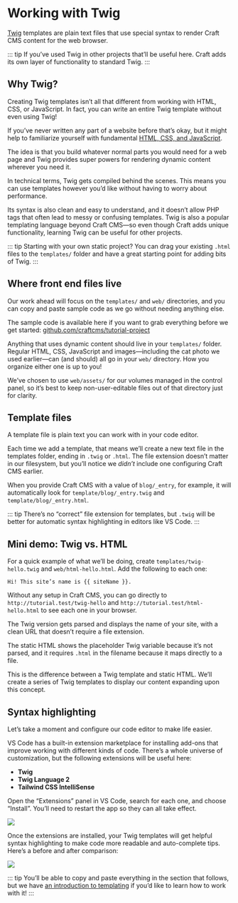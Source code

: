 # Working with Twig

[Twig](https://twig.symfony.com/doc/1.x/templates.html) templates are plain text files that use special syntax to render Craft CMS content for the web browser.

::: tip
If you’ve used Twig in other projects that’ll be useful here. Craft adds its own layer of functionality to standard Twig.
:::

## Why Twig?

Creating Twig templates isn’t all that different from working with HTML, CSS, or JavaScript. In fact, you can write an entire Twig template without even using Twig!

If you’ve never written any part of a website before that’s okay, but it might help to familiarize yourself with fundamental [HTML, CSS, and JavaScript](https://developer.mozilla.org/en-US/docs/Web/Guide/Introduction_to_Web_development).

The idea is that you build whatever normal parts you would need for a web page and Twig provides super powers for rendering dynamic content wherever you need it.

In technical terms, Twig gets compiled behind the scenes. This means you can use templates however you’d like without having to worry about performance.

Its syntax is also clean and easy to understand, and it doesn’t allow PHP tags that often lead to messy or confusing templates. Twig is also a popular templating language beyond Craft CMS—so even though Craft adds unique functionality, learning Twig can be useful for other projects.

::: tip
Starting with your own static project? You can drag your existing `.html` files to the `templates/` folder and have a great starting point for adding bits of Twig.
:::

## Where front end files live

Our work ahead will focus on the `templates/` and `web/` directories, and you can copy and paste sample code as we go without needing anything else.

The sample code is available here if you want to grab everything before we get started: [github.com/craftcms/tutorial-project](https://github.com/craftcms/tutorial-project)

Anything that uses dynamic content should live in your `templates/` folder. Regular HTML, CSS, JavaScript and images—including the cat photo we used earlier—can (and should) all go in your `web/` directory. How you organize either one is up to you!

We’ve chosen to use `web/assets/` for our volumes managed in the control panel, so it’s best to keep non-user-editable files out of that directory just for clarity.

## Template files

A template file is plain text you can work with in your code editor.

Each time we add a template, that means we’ll create a new text file in the templates folder, ending in `.twig` or `.html`. The file extension doesn’t matter in our filesystem, but you’ll notice we _didn’t_ include one configuring Craft CMS earlier.

When you provide Craft CMS with a value of `blog/_entry`, for example, it will automatically look for `template/blog/_entry.twig` and `template/blog/_entry.html`.

::: tip
There’s no “correct” file extension for templates, but `.twig` will be better for automatic syntax highlighting in editors like VS Code.
:::

## Mini demo: Twig vs. HTML

For a quick example of what we’ll be doing, create `templates/twig-hello.twig` and `web/html-hello.html`. Add the following to each one:

```twig
Hi! This site’s name is {{ siteName }}.
```

Without any setup in Craft CMS, you can go directly to `http://tutorial.test/twig-hello` and `http://tutorial.test/html-hello.html` to see each one in your browser.

The Twig version gets parsed and displays the name of your site, with a clean URL that doesn’t require a file extension.

The static HTML shows the placeholder Twig variable because it’s not parsed, and it requires `.html` in the filename because it maps directly to a file.

This is the difference between a Twig template and static HTML. We’ll create a series of Twig templates to display our content expanding upon this concept.

## Syntax highlighting

Let’s take a moment and configure our code editor to make life easier.

VS Code has a built-in extension marketplace for installing add-ons that improve working with different kinds of code. There’s a whole universe of customization, but the following extensions will be useful here:

- **Twig**
- **Twig Language 2**
- **Tailwind CSS IntelliSense**

Open the “Extensions” panel in VS Code, search for each one, and choose “Install”. You’ll need to restart the app so they can all take effect.

![](../images/tutorial-vs-code-extension-pane.png)

Once the extensions are installed, your Twig templates will get helpful syntax highlighting to make code more readable and auto-complete tips. Here’s a before and after comparison:

![](../images/tutorial-vs-code-extensions.png)

::: tip
You’ll be able to copy and paste everything in the section that follows, but we have [an introduction to templating](/1.x/dev/twig-primer.md) if you’d like to learn how to work with it!
:::
